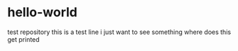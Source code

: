 # hello-world
test repository
this is a test line
i just want to see something
where does this get printed
